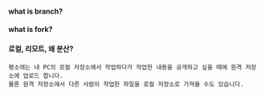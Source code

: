 #### what is branch?

#### what is fork?

#### 로컬, 리모트, 왜 분산? 
````
평소에는 내 PC의 로컬 저장소에서 작업하다가 작업한 내용을 공개하고 싶을 때에 원격 저장소에 업로드 합니다. 
물론 원격 저장소에서 다른 사람이 작업한 파일을 로컬 저장소로 가져올 수도 있습니다.
````
